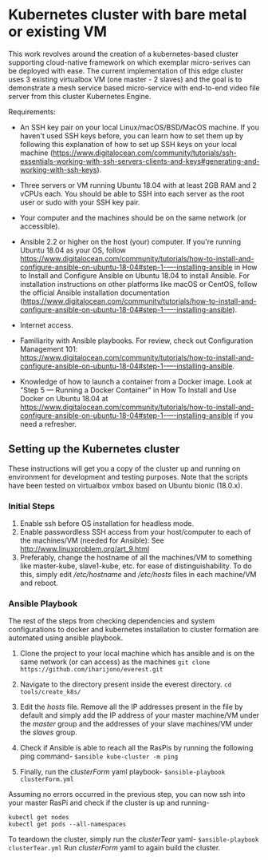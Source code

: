 # Kubernetes cluster with bare metal or existing VM

This work revolves around the creation of a kubernetes-based cluster supporting cloud-native framework on which exemplar micro-serives can be deployed with ease. The current implementation of this edge cluster uses 3 existing virtualbox VM (one master - 2 slaves) and the goal is to demonstrate a mesh service based micro-service with end-to-end video file server from this cluster Kubernetes Engine.

Requirements:
- An SSH key pair on your local Linux/macOS/BSD/MacOS machine. If you haven't used SSH keys before, you can learn how to set them up by following this explanation of how to set up SSH keys on your local machine (https://www.digitalocean.com/community/tutorials/ssh-essentials-working-with-ssh-servers-clients-and-keys#generating-and-working-with-ssh-keys).

- Three servers or VM running Ubuntu 18.04 with at least 2GB RAM and 2 vCPUs each. You should be able to SSH into each server as the root user or sudo with your SSH key pair.   

- Your computer and the machines should be on the same network (or accessible).   

- Ansible 2.2 or higher on the host (your) computer. If you're running Ubuntu 18.04 as your OS, follow https://www.digitalocean.com/community/tutorials/how-to-install-and-configure-ansible-on-ubuntu-18-04#step-1-—-installing-ansible in How to Install and Configure Ansible on Ubuntu 18.04 to install Ansible. For installation instructions on other platforms like macOS or CentOS, follow the official Ansible installation documentation (https://www.digitalocean.com/community/tutorials/how-to-install-and-configure-ansible-on-ubuntu-18-04#step-1-—-installing-ansible).

- Internet access.   

- Familiarity with Ansible playbooks. For review, check out Configuration Management 101: https://www.digitalocean.com/community/tutorials/how-to-install-and-configure-ansible-on-ubuntu-18-04#step-1-—-installing-ansible.

- Knowledge of how to launch a container from a Docker image. Look at "Step 5 — Running a Docker Container" in How To Install and Use Docker on Ubuntu 18.04 at https://www.digitalocean.com/community/tutorials/how-to-install-and-configure-ansible-on-ubuntu-18-04#step-1-—-installing-ansible if you need a refresher.   


## Setting up the Kubernetes cluster

These instructions will get you a copy of the cluster up and running on environment for development and testing purposes. Note that the scripts have been tested on virtualbox vmbox based on Ubuntu bionic (18.0.x).

### Initial Steps

1. Enable ssh before OS installation for headless mode.
2. Enable passwordless SSH access from your host/computer to each of the machines/VM (needed for Ansible):
   See http://www.linuxproblem.org/art_9.html
3. Preferably, change the hostname of all the machines/VM to something like master-kube, slave1-kube, etc. for ease of distinguishability. To do this, simply edit */etc/hostname* and */etc/hosts* files in each machine/VM and reboot.

### Ansible Playbook

The rest of the steps from checking dependencies and system configurations to docker and kubernetes installation to cluster formation are automated using ansible playbook.

1. Clone the project to your local machine which has ansible and is on the same network (or can access) as the machines
`git clone https://github.com/iharijono/everest.git`

2. Navigate to the directory present inside the everest directory.
`cd tools/create_k8s/`

3. Edit the *hosts* file. Remove all the IP addresses present in the file by default and simply add the IP address of your master machine/VM under the *master* group and the addresses of your slave machines/VM under the *slaves* group. 

4. Check if Ansible is able to reach all the RasPis by running the following ping command-
`$ansible kube-cluster -m ping`

5. Finally, run the *clusterForm* yaml playbook-
`$ansible-playbook clusterForm.yml`

Assuming no errors occurred in the previous step, you can now ssh into your master RasPi and check if the cluster is up and running-
```
kubectl get nodes
kubectl get pods --all-namespaces
```
To teardown the cluster, simply run the *clusterTear* yaml-
`$ansible-playbook clusterTear.yml`
Run *clusterForm* yaml to again build the cluster.

